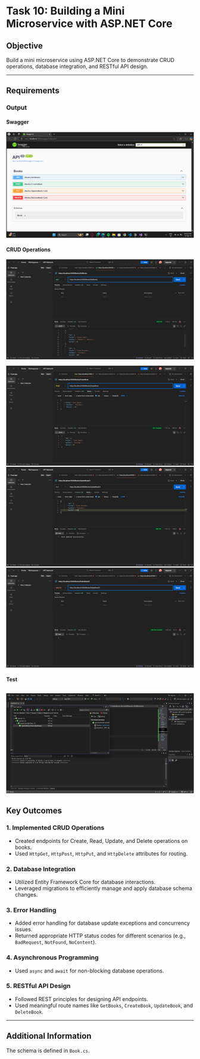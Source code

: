 # Task 10: Building a Mini Microservice with ASP.NET Core

## Objective
Build a mini microservice using ASP.NET Core to demonstrate CRUD operations, database integration, and RESTful API design.

---

## Requirements

### Output

#### Swagger
![Swagger UI](image.png)

#### CRUD Operations
![CRUD Operations](image-1.png)

![Screenshot 1](image-2.png)  
![Screenshot 2](image-3.png)  
![Screenshot 3](image-4.png)

#### Test
![alt text](image-5.png)
---

## Key Outcomes

### 1. **Implemented CRUD Operations**
- Created endpoints for Create, Read, Update, and Delete operations on books.
- Used `HttpGet`, `HttpPost`, `HttpPut`, and `HttpDelete` attributes for routing.

### 2. **Database Integration**
- Utilized Entity Framework Core for database interactions.
- Leveraged migrations to efficiently manage and apply database schema changes.

### 3. **Error Handling**
- Added error handling for database update exceptions and concurrency issues.
- Returned appropriate HTTP status codes for different scenarios (e.g., `BadRequest`, `NotFound`, `NoContent`).

### 4. **Asynchronous Programming**
- Used `async` and `await` for non-blocking database operations.

### 5. **RESTful API Design**
- Followed REST principles for designing API endpoints.
- Used meaningful route names like `GetBooks`, `CreateBook`, `UpdateBook`, and `DeleteBook`.

---

## Additional Information
The schema is defined in `Book.cs`.
